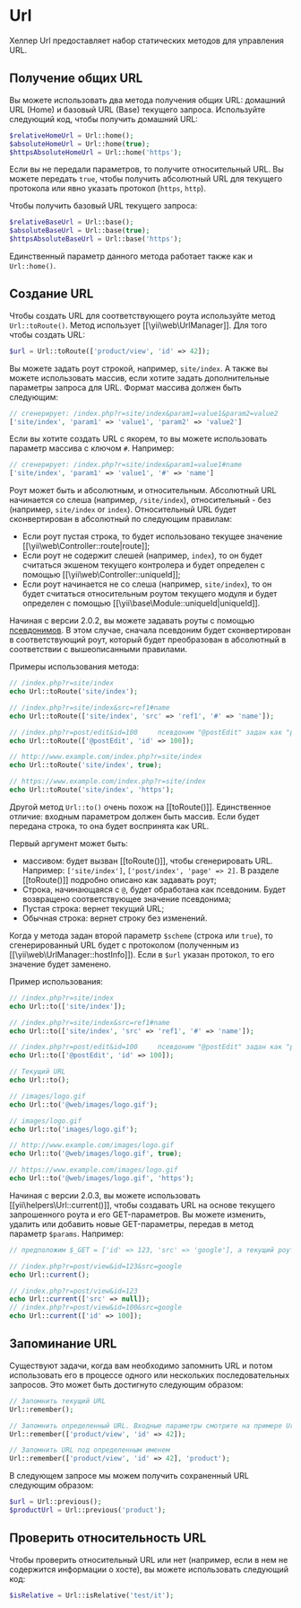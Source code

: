 Url
==========

Хелпер Url предоставляет набор статических методов для управления URL.


## Получение общих URL <span id="getting-common-urls"></span>

Вы можете использовать два метода получения общих URL: домашний URL (Home) и базовый URL (Base) текущего запроса.
Используйте следующий код, чтобы получить домашний URL:

```php
$relativeHomeUrl = Url::home();
$absoluteHomeUrl = Url::home(true);
$httpsAbsoluteHomeUrl = Url::home('https');
```

Если вы не передали параметров, то получите относительный URL. Вы можете передать `true`, чтобы получить абсолютный URL
для текущего протокола или явно указать протокол (`https`, `http`).

Чтобы получить базовый URL текущего запроса:

```php
$relativeBaseUrl = Url::base();
$absoluteBaseUrl = Url::base(true);
$httpsAbsoluteBaseUrl = Url::base('https');
```

Единственный параметр данного метода работает также как и `Url::home()`.

## Создание URL <span id="creating-urls"></span>

Чтобы создать URL для соответствующего роута используйте метод `Url::toRoute()`. Метод использует [[\yii\web\UrlManager]].
Для того чтобы создать URL:

```php
$url = Url::toRoute(['product/view', 'id' => 42]);
```
 
Вы можете задать роут строкой, например, `site/index`. А также вы можете использовать массив, если хотите задать
дополнительные параметры запроса для URL. Формат массива должен быть следующим:

```php
// сгенерирует: /index.php?r=site/index&param1=value1&param2=value2
['site/index', 'param1' => 'value1', 'param2' => 'value2']
```

Если вы хотите создать URL с якорем, то вы можете использовать параметр массива с ключом `#`. Например:

```php
// сгенерирует: /index.php?r=site/index&param1=value1#name
['site/index', 'param1' => 'value1', '#' => 'name']
```

Роут может быть и абсолютным, и относительным. Абсолютный URL начинается со слеша (например, `/site/index`),
относительный - без (например, `site/index` or `index`). Относительный URL будет сконвертирован в абсолютный по следующим
правилам:

- Если роут пустая строка, то будет использовано текущее значение [[\yii\web\Controller::route|route]];
- Если роут не содержит слешей (например, `index`), то он будет считаться экшеном текущего контролера и будет определен
  с помощью [[\yii\web\Controller::uniqueId]];
- Если роут начинается не со слеша (например, `site/index`), то он будет считаться относительным роутом текущего модуля
  и будет определен с помощью [[\yii\base\Module::uniqueId|uniqueId]].

Начиная с версии 2.0.2, вы можете задавать роуты с помощью [псевдонимов](concept-aliases.md). В этом случае, сначала
псевдоним будет сконвертирован в соответствующий роут, который будет преобразован в абсолютный в соответствии с вышеописанными
правилами.

Примеры использования метода:

```php
// /index.php?r=site/index
echo Url::toRoute('site/index');

// /index.php?r=site/index&src=ref1#name
echo Url::toRoute(['site/index', 'src' => 'ref1', '#' => 'name']);

// /index.php?r=post/edit&id=100     псевдоним "@postEdit" задан как "post/edit"
echo Url::toRoute(['@postEdit', 'id' => 100]);

// http://www.example.com/index.php?r=site/index
echo Url::toRoute('site/index', true);

// https://www.example.com/index.php?r=site/index
echo Url::toRoute('site/index', 'https');
```

Другой метод `Url::to()` очень похож на [[toRoute()]]. Единственное отличие: входным параметром должен быть массив.
Если будет передана строка, то она будет воспринята как URL.

Первый аргумент может быть:

- массивом: будет вызван [[toRoute()]], чтобы сгенерировать URL. Например: `['site/index']`, `['post/index', 'page' => 2]`.
  В разделе [[toRoute()]] подробно описано как задавать роут;
- Строка, начинающаяся с `@`, будет обработана как псевдоним. Будет возвращено соответствующее значение псевдонима;
- Пустая строка: вернет текущий URL;
- Обычная строка: вернет строку без изменений.

Когда у метода задан второй параметр `$scheme` (строка или `true`), то сгенерированный URL будет с протоколом
(полученным из [[\yii\web\UrlManager::hostInfo]]). Если в `$url` указан протокол, то его значение будет заменено.

Пример использования:

```php
// /index.php?r=site/index
echo Url::to(['site/index']);

// /index.php?r=site/index&src=ref1#name
echo Url::to(['site/index', 'src' => 'ref1', '#' => 'name']);

// /index.php?r=post/edit&id=100     псевдоним "@postEdit" задан как "post/edit"
echo Url::to(['@postEdit', 'id' => 100]);

// Текущий URL
echo Url::to();

// /images/logo.gif
echo Url::to('@web/images/logo.gif');

// images/logo.gif
echo Url::to('images/logo.gif');

// http://www.example.com/images/logo.gif
echo Url::to('@web/images/logo.gif', true);

// https://www.example.com/images/logo.gif
echo Url::to('@web/images/logo.gif', 'https');
```

Начиная с версии 2.0.3, вы можете использовать [[yii\helpers\Url::current()]], чтобы создавать URL на основе текущего
запрошенного роута и его GET-параметров. Вы можете изменить, удалить или добавить новые GET-параметры, передав в метод
параметр `$params`. Например:

```php
// предположим $_GET = ['id' => 123, 'src' => 'google'], а текущий роут "post/view"

// /index.php?r=post/view&id=123&src=google
echo Url::current();

// /index.php?r=post/view&id=123
echo Url::current(['src' => null]);
// /index.php?r=post/view&id=100&src=google
echo Url::current(['id' => 100]);
```


## Запоминание URL <span id="remember-urls"></span>

Существуют задачи, когда вам необходимо запомнить URL и потом использовать его в процессе одного или нескольких
последовательных запросов. Это может быть достигнуто следующим образом:

```php
// Запомнить текущий URL
Url::remember();

// Запомнить определенный URL. Входные параметры смотрите на примере Url::to().
Url::remember(['product/view', 'id' => 42]);

// Запомнить URL под определенным именем
Url::remember(['product/view', 'id' => 42], 'product');
```

В следующем запросе мы можем получить сохраненный URL следующим образом:

```php
$url = Url::previous();
$productUrl = Url::previous('product');
```
                        
## Проверить относительность URL <span id="checking-relative-urls"></span>

Чтобы проверить относительный URL или нет (например, если в нем не содержится информации о хосте), вы можете использовать
следующий код:

```php
$isRelative = Url::isRelative('test/it');
```
